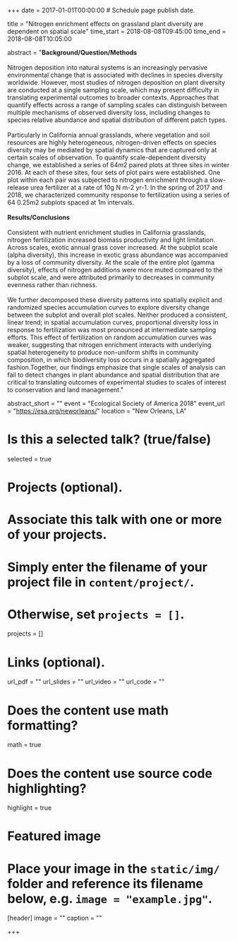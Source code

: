 +++
date = 2017-01-01T00:00:00  # Schedule page publish date.

title = "Nitrogen enrichment effects on grassland plant diversity are dependent on spatial scale"
time_start = 2018-08-08T09:45:00
time_end = 2018-08-08T10:05:00

abstract = "<b>Background/Question/Methods</b> <br><br> Nitrogen deposition into natural systems is an increasingly pervasive environmental change that is associated with declines in species diversity worldwide. However, most studies of nitrogen deposition on plant diversity are conducted at a single sampling scale, which may present difficulty in translating experimental outcomes to broader contexts. Approaches that quantify effects across a range of sampling scales can distinguish between multiple mechanisms of observed diversity loss, including changes to species relative abundance and spatial distribution of different patch types.<br><br> Particularly in California annual grasslands, where vegetation and soil resources are highly heterogeneous, nitrogen-driven effects on species diversity may be mediated by spatial dynamics that are captured only at certain scales of observation. To quantify scale-dependent diversity change, we established a series of 64m2 paired plots at three sites in winter 2016. At each of these sites, four sets of plot pairs were established. One plot within each pair was subjected to nitrogen enrichment through a slow-release urea fertilizer at a rate of 10g N m-2 yr-1. In the spring of 2017 and 2018, we characterized community response to fertilization using a series of 64 0.25m2 subplots spaced at 1m intervals.<br><br><b>Results/Conclusions</b><br><br> Consistent with nutrient enrichment studies in California grasslands, nitrogen fertilization increased biomass productivity and light limitation. Across scales, exotic annual grass cover increased. At the subplot scale (alpha diversity), this increase in exotic grass abundance was accompanied by a loss of community diversity. At the scale of the entire plot (gamma diversity), effects of nitrogen additions were more muted compared to the subplot scale, and were attributed primarily to decreases in community evenness rather than richness.<br><br> We further decomposed these diversity patterns into spatially explicit and randomized species accumulation curves to explore diversity change between the subplot and overall plot scales. Neither produced a consistent, linear trend; in spatial accumulation curves, proportional diversity loss in response to fertilization was most pronounced at intermediate sampling efforts. This effect of fertilization on random accumulation curves was weaker, suggesting that nitrogen enrichment interacts with underlying spatial heterogeneity to produce non-uniform shifts in community composition, in which biodiversity loss occurs in a spatially aggregated fashion.Together, our findings emphasize that single scales of analysis can fail to detect changes in plant abundance and spatial distribution that are critical to translating outcomes of experimental studies to scales of interest to conservation and land management."

abstract_short = ""
event = "Ecological Society of America 2018"
event_url = "https://esa.org/neworleans/"
location = "New Orleans, LA"

# Is this a selected talk? (true/false)
selected = true

# Projects (optional).
#   Associate this talk with one or more of your projects.
#   Simply enter the filename of your project file in `content/project/`.
#   Otherwise, set `projects = []`.
projects = []

# Links (optional).
url_pdf = ""
url_slides = ""
url_video = ""
url_code = ""

# Does the content use math formatting?
math = true

# Does the content use source code highlighting?
highlight = true

# Featured image
# Place your image in the `static/img/` folder and reference its filename below, e.g. `image = "example.jpg"`.
[header]
image = ""
caption = ""

+++
